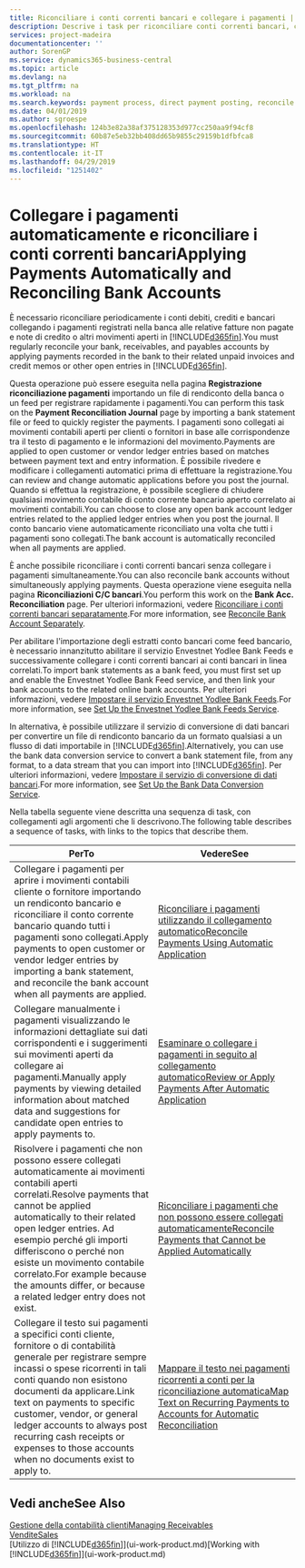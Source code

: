 ```yaml
---
title: Riconciliare i conti correnti bancari e collegare i pagamenti | Documenti Microsoft
description: Descrive i task per riconciliare conti correnti bancari, conti di contabilità clienti, fornitori, registrazione incassi o spese e per applicare i pagamenti automaticamente.
services: project-madeira
documentationcenter: ''
author: SorenGP
ms.service: dynamics365-business-central
ms.topic: article
ms.devlang: na
ms.tgt_pltfrm: na
ms.workload: na
ms.search.keywords: payment process, direct payment posting, reconcile payment, expenses, cash receipts
ms.date: 04/01/2019
ms.author: sgroespe
ms.openlocfilehash: 124b3e82a38af375128353d977cc250aa9f94cf8
ms.sourcegitcommit: 60b87e5eb32bb408dd65b9855c29159b1dfbfca8
ms.translationtype: HT
ms.contentlocale: it-IT
ms.lasthandoff: 04/29/2019
ms.locfileid: "1251402"
---
```

# <a name="applying-payments-automatically-and-reconciling-bank-accounts"></a><span data-ttu-id="2b7c0-103">Collegare i pagamenti automaticamente e riconciliare i conti correnti bancari</span><span class="sxs-lookup"><span data-stu-id="2b7c0-103">Applying Payments Automatically and Reconciling Bank Accounts</span></span>
<span data-ttu-id="2b7c0-104">È necessario riconciliare periodicamente i conti debiti, crediti e bancari collegando i pagamenti registrati nella banca alle relative fatture non pagate e note di credito o altri movimenti aperti in [!INCLUDE[d365fin](includes/d365fin_md.md)].</span><span class="sxs-lookup"><span data-stu-id="2b7c0-104">You must regularly reconcile your bank, receivables, and payables accounts by applying payments recorded in the bank to their related unpaid invoices and credit memos or other open entries in [!INCLUDE[d365fin](includes/d365fin_md.md)].</span></span>  

<span data-ttu-id="2b7c0-105">Questa operazione può essere eseguita nella pagina **Registrazione riconciliazione pagamenti** importando un file di rendiconto della banca o un feed per registrare rapidamente i pagamenti.</span><span class="sxs-lookup"><span data-stu-id="2b7c0-105">You can perform this task on the **Payment Reconciliation Journal** page by importing a bank statement file or feed to quickly register the payments.</span></span> <span data-ttu-id="2b7c0-106">I pagamenti sono collegati ai movimenti contabili aperti per clienti o fornitori in base alle corrispondenze tra il testo di pagamento e le informazioni del movimento.</span><span class="sxs-lookup"><span data-stu-id="2b7c0-106">Payments are applied to open customer or vendor ledger entries based on matches between payment text and entry information.</span></span> <span data-ttu-id="2b7c0-107">È possibile rivedere e modificare i collegamenti automatici prima di effettuare la registrazione.</span><span class="sxs-lookup"><span data-stu-id="2b7c0-107">You can review and change automatic applications before you post the journal.</span></span> <span data-ttu-id="2b7c0-108">Quando si effettua la registrazione, è possibile scegliere di chiudere qualsiasi movimento contabile di conto corrente bancario aperto correlato ai movimenti contabili.</span><span class="sxs-lookup"><span data-stu-id="2b7c0-108">You can choose to close any open bank account ledger entries related to the applied ledger entries when you post the journal.</span></span> <span data-ttu-id="2b7c0-109">Il conto bancario viene automaticamente riconciliato una volta che tutti i pagamenti sono collegati.</span><span class="sxs-lookup"><span data-stu-id="2b7c0-109">The bank account is automatically reconciled when all payments are applied.</span></span>

<span data-ttu-id="2b7c0-110">È anche possibile riconciliare i conti correnti bancari senza collegare i pagamenti simultaneamente.</span><span class="sxs-lookup"><span data-stu-id="2b7c0-110">You can also reconcile bank accounts without simultaneously applying payments.</span></span> <span data-ttu-id="2b7c0-111">Questa operazione viene eseguita nella pagina **Riconciliazioni C/C bancari**.</span><span class="sxs-lookup"><span data-stu-id="2b7c0-111">You perform this work on the **Bank Acc. Reconciliation** page.</span></span> <span data-ttu-id="2b7c0-112">Per ulteriori informazioni, vedere [Riconciliare i conti correnti bancari separatamente](bank-how-reconcile-bank-accounts-separately.md).</span><span class="sxs-lookup"><span data-stu-id="2b7c0-112">For more information, see [Reconcile Bank Account Separately](bank-how-reconcile-bank-accounts-separately.md).</span></span>   

<span data-ttu-id="2b7c0-113">Per abilitare l'importazione degli estratti conto bancari come feed bancario, è necessario innanzitutto abilitare il servizio Envestnet Yodlee Bank Feeds e successivamente collegare i conti correnti bancari ai conti bancari in linea correlati.</span><span class="sxs-lookup"><span data-stu-id="2b7c0-113">To import bank statements as a bank feed, you must first set up and enable the Envestnet Yodlee Bank Feed service, and then link your bank accounts to the related online bank accounts.</span></span> <span data-ttu-id="2b7c0-114">Per ulteriori informazioni, vedere [Impostare il servizio Envestnet Yodlee Bank Feeds](bank-how-setup-bank-statement-service.md).</span><span class="sxs-lookup"><span data-stu-id="2b7c0-114">For more information, see [Set Up the Envestnet Yodlee Bank Feeds Service](bank-how-setup-bank-statement-service.md).</span></span>  

<span data-ttu-id="2b7c0-115">In alternativa, è possibile utilizzare il servizio di conversione di dati bancari per convertire un file di rendiconto bancario da un formato qualsiasi a un flusso di dati importabile in [!INCLUDE[d365fin](includes/d365fin_md.md)].</span><span class="sxs-lookup"><span data-stu-id="2b7c0-115">Alternatively, you can use the bank data conversion service to convert a bank statement file, from any format, to a data stream that you can import into [!INCLUDE[d365fin](includes/d365fin_md.md)].</span></span> <span data-ttu-id="2b7c0-116">Per ulteriori informazioni, vedere [Impostare il servizio di conversione di dati bancari](bank-how-setup-bank-data-conversion-service.md).</span><span class="sxs-lookup"><span data-stu-id="2b7c0-116">For more information, see [Set Up the Bank Data Conversion Service](bank-how-setup-bank-data-conversion-service.md).</span></span>  

<span data-ttu-id="2b7c0-117">Nella tabella seguente viene descritta una sequenza di task, con collegamenti agli argomenti che li descrivono.</span><span class="sxs-lookup"><span data-stu-id="2b7c0-117">The following table describes a sequence of tasks, with links to the topics that describe them.</span></span>  

| <span data-ttu-id="2b7c0-118">Per</span><span class="sxs-lookup"><span data-stu-id="2b7c0-118">To</span></span> | <span data-ttu-id="2b7c0-119">Vedere</span><span class="sxs-lookup"><span data-stu-id="2b7c0-119">See</span></span> |
| --- | --- |
| <span data-ttu-id="2b7c0-120">Collegare i pagamenti per aprire i movimenti contabili cliente o fornitore importando un rendiconto bancario e riconciliare il conto corrente bancario quando tutti i pagamenti sono collegati.</span><span class="sxs-lookup"><span data-stu-id="2b7c0-120">Apply payments to open customer or vendor ledger entries by importing a bank statement, and reconcile the bank account when all payments are applied.</span></span> |[<span data-ttu-id="2b7c0-121">Riconciliare i pagamenti utilizzando il collegamento automatico</span><span class="sxs-lookup"><span data-stu-id="2b7c0-121">Reconcile Payments Using Automatic Application</span></span>](receivables-how-reconcile-payments-auto-application.md) |
| <span data-ttu-id="2b7c0-122">Collegare manualmente i pagamenti visualizzando le informazioni dettagliate sui dati corrispondenti e i suggerimenti sui movimenti aperti da collegare ai pagamenti.</span><span class="sxs-lookup"><span data-stu-id="2b7c0-122">Manually apply payments by viewing detailed information about matched data and suggestions for candidate open entries to apply payments to.</span></span> |[<span data-ttu-id="2b7c0-123">Esaminare o collegare i pagamenti in seguito al collegamento automatico</span><span class="sxs-lookup"><span data-stu-id="2b7c0-123">Review or Apply Payments After Automatic Application</span></span>](receivables-how-review-apply-payments-auto-application.md) |
| <span data-ttu-id="2b7c0-124">Risolvere i pagamenti che non possono essere collegati automaticamente ai movimenti contabili aperti correlati.</span><span class="sxs-lookup"><span data-stu-id="2b7c0-124">Resolve payments that cannot be applied automatically to their related open ledger entries.</span></span> <span data-ttu-id="2b7c0-125">Ad esempio perché gli importi differiscono o perché non esiste un movimento contabile correlato.</span><span class="sxs-lookup"><span data-stu-id="2b7c0-125">For example because the amounts differ, or because a related ledger entry does not exist.</span></span> |[<span data-ttu-id="2b7c0-126">Riconciliare i pagamenti che non possono essere collegati automaticamente</span><span class="sxs-lookup"><span data-stu-id="2b7c0-126">Reconcile Payments that Cannot be Applied Automatically</span></span>](receivables-how-reconcile-payments-cannot-apply-auto.md) |
| <span data-ttu-id="2b7c0-127">Collegare il testo sui pagamenti a specifici conti cliente, fornitore o di contabilità generale per registrare sempre incassi o spese ricorrenti in tali conti quando non esistono documenti da applicare.</span><span class="sxs-lookup"><span data-stu-id="2b7c0-127">Link text on payments to specific customer, vendor, or general ledger accounts to always post recurring cash receipts or expenses to those accounts when no documents exist to apply to.</span></span> |[<span data-ttu-id="2b7c0-128">Mappare il testo nei pagamenti ricorrenti a conti per la riconciliazione automatica</span><span class="sxs-lookup"><span data-stu-id="2b7c0-128">Map Text on Recurring Payments to Accounts for Automatic Reconciliation</span></span>](receivables-how-map-text-recurring-payments-accounts-auto-reconcilliation.md) |

## <a name="see-also"></a><span data-ttu-id="2b7c0-129">Vedi anche</span><span class="sxs-lookup"><span data-stu-id="2b7c0-129">See Also</span></span>
[<span data-ttu-id="2b7c0-130">Gestione della contabilità clienti</span><span class="sxs-lookup"><span data-stu-id="2b7c0-130">Managing Receivables</span></span>](receivables-manage-receivables.md)  
[<span data-ttu-id="2b7c0-131">Vendite</span><span class="sxs-lookup"><span data-stu-id="2b7c0-131">Sales</span></span>](sales-manage-sales.md)  
<span data-ttu-id="2b7c0-132">[Utilizzo di [!INCLUDE[d365fin](includes/d365fin_md.md)]](ui-work-product.md)</span><span class="sxs-lookup"><span data-stu-id="2b7c0-132">[Working with [!INCLUDE[d365fin](includes/d365fin_md.md)]](ui-work-product.md)</span></span>
